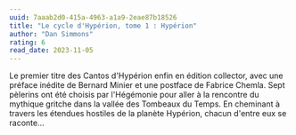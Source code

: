 ```yaml
---
uuid: 7aaab2d0-415a-4963-a1a9-2eae87b18526
title: "Le cycle d'Hypérion, tome 1 : Hypérion"
author: "Dan Simmons"
rating: 6
read_date: 2023-11-05
---
```


Le premier titre des Cantos d'Hypérion enfin en édition collector, avec une préface inédite de Bernard Minier et une postface de Fabrice Chemla. Sept pèlerins ont été choisis par l'Hégémonie pour aller à la rencontre du mythique gritche dans la vallée des Tombeaux du Temps. En cheminant à travers les étendues hostiles de la planète Hypérion, chacun d'entre eux se raconte...